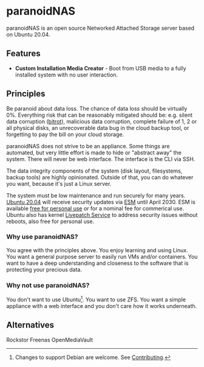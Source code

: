 # paranoidNAS

paranoidNAS is an open source Networked Attached Storage server based on Ubuntu 20.04. 

## Features

* **Custom Installation Media Creator** - Boot from USB media to a fully installed system with no user interaction.

## Principles

Be paranoid about data loss. The chance of data loss should be virtually 0%. Everything risk that can be reasonably mitigated should be: e.g. silent data corruption ([bitrot](https://en.wikipedia.org/wiki/Data_degradation)), malicious data corruption, complete failure of 1, 2 or all physical disks, an unrecoverable data bug in the cloud backup tool, or forgetting to pay the bill on your cloud storage. 

paranoidNAS does not strive to be an appliance. Some things are automated, but very little effort
is made to hide or "abstract away" the system. There will never be web interface. The interface is the CLI via SSH. 

The data integrity components of the system (disk layout, filesystems, backup tools) are highly opinionated. Outside of that,
you can do whatever you want, because it's just a Linux server.

The system must be low maintenance and run securely for many years. [Ubuntu 20.04](https://ubuntu.com/about/release-cycle) will receive security updates
via [ESM](https://ubuntu.com/esm) until April 2030. ESM is available [free for personal use](https://ubuntu.com/advantage) or for a nominal fee for commerical use. 
Ubuntu also has kernel [Livepatch Service](https://ubuntu.com/livepatch) to address security issues without reboots, also free for personal use.

### Why use paranoidNAS?

You agree with the principles above. You enjoy learning and using Linux. You want a general purpose server to easily run VMs and/or containers. 
You want to have a deep understanding and closeness to the software that is protecting your precious data.

### Why not use paranoidNAS?

You don't want to use Ubuntu[^1]. You want to use ZFS. You want a simple appliance with a web interface and you don't care how it works underneath.

## Alternatives

Rockstor
Freenas
OpenMediaVault

[^1]: Changes to support Debian are welcome. See [Contributing](contributing.md).
